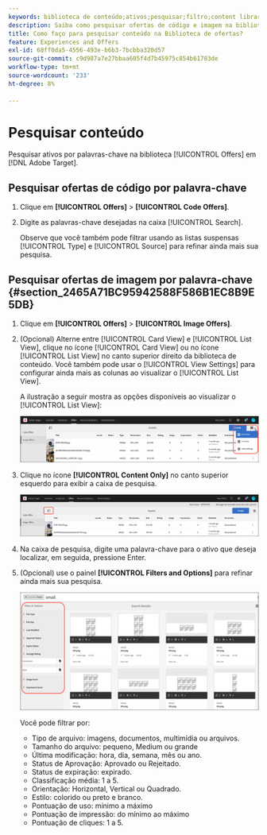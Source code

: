 ```yaml
---
keywords: biblioteca de conteúdo;ativos;pesquisar;filtro;content library;assets;search;filter
description: Saiba como pesquisar ofertas de código e imagem na biblioteca Adobe [!DNL Target] Offers.
title: Como faço para pesquisar conteúdo na Biblioteca de ofertas?
feature: Experiences and Offers
exl-id: 68ff0da5-4556-493e-b6b3-7bcbba320d57
source-git-commit: c9d987a7e27bbaa605f4d7b45975c854b61783de
workflow-type: tm+mt
source-wordcount: '233'
ht-degree: 8%

---
```


# Pesquisar conteúdo

Pesquisar ativos por palavras-chave na biblioteca [!UICONTROL Offers] em [!DNL Adobe Target].

## Pesquisar ofertas de código por palavra-chave

1. Clique em **[!UICONTROL Offers]** > **[!UICONTROL Code Offers]**.
1. Digite as palavras-chave desejadas na caixa [!UICONTROL Search].

   Observe que você também pode filtrar usando as listas suspensas [!UICONTROL Type] e [!UICONTROL Source] para refinar ainda mais sua pesquisa.

## Pesquisar ofertas de imagem por palavra-chave {#section_2465A71BC95942588F586B1EC8B9E5DB}

1. Clique em **[!UICONTROL Offers]** > **[!UICONTROL Image Offers]**.

1. (Opcional) Alterne entre [!UICONTROL Card View] e [!UICONTROL List View], clique no ícone [!UICONTROL Card View] ou no ícone [!UICONTROL List View] no canto superior direito da biblioteca de conteúdo. Você também pode usar o [!UICONTROL View Settings] para configurar ainda mais as colunas ao visualizar o [!UICONTROL List View].

   A ilustração a seguir mostra as opções disponíveis ao visualizar o [!UICONTROL List View]:

   ![Opções de Exibição de Lista](/help/main/c-experiences/c-manage-content/assets/view-settings-options.png)

1. Clique no ícone **[!UICONTROL Content Only]** no canto superior esquerdo para exibir a caixa de pesquisa.

   ![Opção Somente conteúdo](/help/main/c-experiences/c-manage-content/assets/content-only.png)

1. Na caixa de pesquisa, digite uma palavra-chave para o ativo que deseja localizar, em seguida, pressione Enter.

1. (Opcional) use o painel **[!UICONTROL Filters and Options]** para refinar ainda mais sua pesquisa.

   ![Painel Filtro e Opções](/help/main/c-experiences/c-manage-content/assets/filter-and-options.png)

   Você pode filtrar por:

   * Tipo de arquivo: imagens, documentos, multimídia ou arquivos.
   * Tamanho do arquivo: pequeno, Medium ou grande
   * Última modificação: hora, dia, semana, mês ou ano.
   * Status de Aprovação: Aprovado ou Rejeitado.
   * Status de expiração: expirado.
   * Classificação média: 1 a 5.
   * Orientação: Horizontal, Vertical ou Quadrado.
   * Estilo: colorido ou preto e branco.
   * Pontuação de uso: mínimo a máximo
   * Pontuação de impressão: do mínimo ao máximo
   * Pontuação de cliques: 1 a 5.
